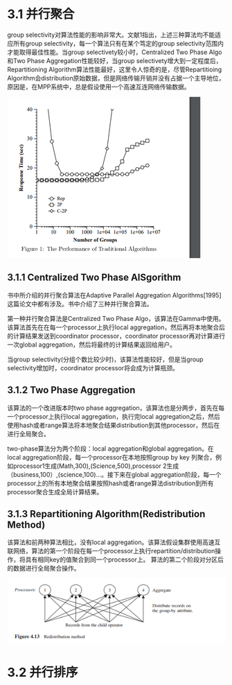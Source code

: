 # 3.1 并行聚合

group selectivity对算法性能的影响非常大。文献1指出，上述三种算法均不能适应所有group selectivity，每一个算法只有在某个笃定的group selectivity范围内才能取得最佳性能。当group selectivety较小时，Centralized Two Phase Algo和Two Phase Aggregation性能较好，当group selectivety增大到一定程度后，Repartitioning Algorithm算法性能最好，这里令人惊奇的是，尽管Repartitioing Algorithm会distribution原始数据，但是网络传输开销并没有占据一个主导地位，原因是，在MPP系统中，总是假设使用一个高速互连网络传输数据。

![](/assets/并行group算法性能.png)

## 3.1.1 Centralized Two Phase AlSgorithm

书中所介绍的并行聚合算法在Adaptive Parallel Aggregation Algorithms\[1995\]这篇论文中都有涉及。书中介绍了三种并行聚合算法。

第一种并行聚合算法是Centralized Two Phase Algo，该算法在Gamma中使用。该算法首先在在每一个processor上执行local aggregation，然后再将本地聚合后的计算结果发送到coordinator processor，coordinator processor再对计算进行一次global aggregation，然后将最终的计算结果返回给用户。

当group selectivity\(分组个数比较少时\)，该算法性能较好，但是当group selectivity增加时，coordinator processor将会成为计算瓶颈。



## 3.1.2 Two Phase Aggregation

该算法的一个改进版本时two phase aggregation，该算法也是分两步，首先在每一个processor上执行local aggregation，执行完local aggregation之后，然后使用hash或者range算法将本地聚合结果distribution到其他processor，然后在进行全局聚合。

two-phase算法分为两个阶段：local aggregation和global aggregation。在local aggregation阶段，每一个processor在本地按照group by key 列聚合，例如processor1生成\(Math,300\),\(Science,500\),processor 2生成（business,100）,\(science,100\)...。接下来在global aggregation阶段，每一个processor上的所有本地聚合结果按照hash或者range算法distribution到所有processor聚合生成全局计算结果。



## 3.1.3 Repartitioning Algorithm\(Redistribution Method\)

该算法和前两种算法相比，没有local aggregation。该算法假设集群使用高速互联网络，算法的第一个阶段在每一个processor上执行repartition/distribution操作，将具有相同key的值聚合到同一个processor上。
算法的第二个阶段对分区后的数据进行全局聚合操作。

![](/assets/并行聚合之分区算法.png)

# 3.2 并行排序



